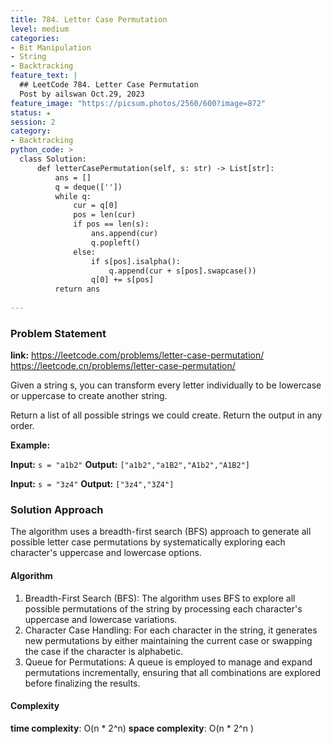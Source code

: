```yaml
---
title: 784. Letter Case Permutation
level: medium
categories:
- Bit Manipulation
- String
- Backtracking
feature_text: |
  ## LeetCode 784. Letter Case Permutation
  Post by ailswan Oct.29, 2023
feature_image: "https://picsum.photos/2560/600?image=872"
status: ★
session: 2
category:
- Backtracking
python_code: >
  class Solution:
      def letterCasePermutation(self, s: str) -> List[str]:
          ans = []
          q = deque([''])
          while q:
              cur = q[0]
              pos = len(cur)
              if pos == len(s):
                  ans.append(cur)
                  q.popleft()
              else:
                  if s[pos].isalpha():
                      q.append(cur + s[pos].swapcase())
                  q[0] += s[pos]
          return ans
  
---
```


### Problem Statement
**link:**
https://leetcode.com/problems/letter-case-permutation/
https://leetcode.cn/problems/letter-case-permutation/
 
Given a string s, you can transform every letter individually to be lowercase or uppercase to create another string.

Return a list of all possible strings we could create. Return the output in any order.


**Example:**

**Input:** `s = "a1b2"`
**Output:** `["a1b2","a1B2","A1b2","A1B2"]`
 
**Input:** `s = "3z4"`
**Output:** `["3z4","3Z4"]`
 

### Solution Approach
The algorithm uses a breadth-first search (BFS) approach to generate all possible letter case permutations by systematically exploring each character's uppercase and lowercase options.

#### Algorithm
1. Breadth-First Search (BFS): The algorithm uses BFS to explore all possible permutations of the string by processing each character's uppercase and lowercase variations.
2. Character Case Handling: For each character in the string, it generates new permutations by either maintaining the current case or swapping the case if the character is alphabetic.
3. Queue for Permutations: A queue is employed to manage and expand permutations incrementally, ensuring that all combinations are explored before finalizing the results.
#### Complexity
 **time complexity**: O(n * 2^n)
 **space complexity**: O(n * 2^n )
